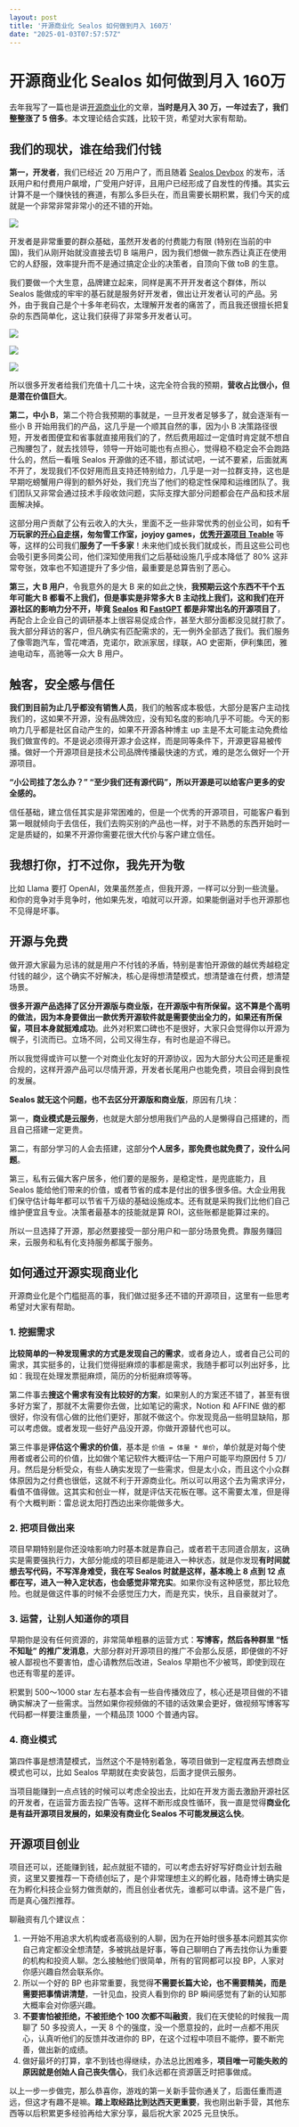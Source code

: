 ```yaml
---
layout: post
title: '开源商业化 Sealos 如何做到月入 160万'
date: "2025-01-03T07:57:57Z"
---
```

开源商业化 Sealos 如何做到月入 160万
========================

去年我写了一篇也是讲[开源商业化](https://juejin.cn/post/7313979468879183882)的文章，**当时是月入 30 万，一年过去了，我们整整涨了 5 倍多**。本文理论结合实践，比较干货，希望对大家有帮助。

我们的现状，谁在给我们付钱
-------------

**第一，开发者**，我们已经近 20 万用户了，而且随着 [Sealos Devbox](https://sealos.run/devbox) 的发布，活跃用户和付费用户飙增，广受用户好评，且用户已经形成了自发性的传播。其实云计算不是一个赚快钱的赛道，有那么多巨头在，而且需要长期积累，我们今天的成就是一个非常非常非常小的还不错的开始。

![](https://img2024.cnblogs.com/other/1737323/202501/1737323-20250103121359941-1772564690.png)

开发者是非常重要的群众基础，虽然开发者的付费能力有限 (特别在当前的中国)，我们从刚开始就没直接去切 B 端用户，因为我们想做一款东西让真正在使用它的人舒服，效率提升而不是通过搞定企业的决策者，自顶向下做 toB 的生意。

我们要做一个大生意，品牌建立起来，同样是离不开开发者这个群体，所以 Sealos 能做成的牢牢的基石就是服务好开发者，做出让开发者认可的产品。另外，由于我自己是个十多年老码农，太理解开发者的痛苦了，而且我还很擅长把复杂的东西简单化，这让我们获得了非常多开发者认可。

![](https://img2024.cnblogs.com/other/1737323/202501/1737323-20250103121400434-961459815.png)

![](https://img2024.cnblogs.com/other/1737323/202501/1737323-20250103121400761-193042550.png)

![](https://img2024.cnblogs.com/other/1737323/202501/1737323-20250103121401072-335471807.jpg)

所以很多开发者给我们充值十几二十块，这完全符合我的预期，**营收占比很小，但是潜在价值巨大**。

**第二，中小 B**，第二个符合我预期的事就是，一旦开发者足够多了，就会逐渐有一些小 B 开始用我们的产品，这几乎是一个顺其自然的事，因为小 B 决策路径很短，开发者图便宜和省事就直接用我们的了，然后费用超过一定值时肯定就不想自己掏腰包了，就去找领导，领导一开始可能也有点担心，觉得稳不稳定会不会跑路什么的，然后一看哦 Sealos 开源做的还不错，那试试吧，一试不要紧，后面就离不开了，发现我们不仅好用而且支持还特别给力，几乎是一对一拉群支持，这也是早期吃螃蟹用户得到的额外好处，我们充当了他们的稳定性保障和运维团队了。我们团队又非常会通过技术手段收敛问题，实际支撑大部分问题都会在产品和技术层面解决掉。

这部分用户贡献了公有云收入的大头，里面不乏一些非常优秀的创业公司，如有**千万玩家的[开心自走棋](https://mp.weixin.qq.com/s/LJJH2W79NBJUOvB4hefNEg)，匆匆雪工作室，joyjoy games，[优秀开源项目 Teable](https://mp.weixin.qq.com/s/uxKPl0lQgjTiMHcD8c4Jtw)** 等等，这样的公司我们**服务了一千多家**！未来他们成长我们就成长，而且这些公司也会吸引更多同类公司，他们深知使用我们之后基础设施几乎成本降低了 80% 这非常夸张，效率也不知道提升了多少倍，最重要是总算告别了恶心。

**第三，大 B 用户**，令我意外的是大 B 来的如此之快，**我预期云这个东西不干个五年可能大 B 都看不上我们，但是事实是非常多大 B 主动找上我们，这和我们在开源社区的影响力分不开，毕竟 [Sealos](https://github.com/labring/sealos) 和 [FastGPT](https://github.com/labring/FastGPT) 都是非常出名的开源项目了**，再配合上企业自己的调研基本上很容易促成合作，甚至大部分面都没见就打款了。我大部分拜访的客户，但凡确实有匹配需求的，无一例外全部选了我们。我们服务了像零跑汽车，雪花啤酒，克诺尔，欧派家居，绿联，AO 史密斯，伊利集团，雅迪电动车，高驰等一众大 B 用户。

触客，安全感与信任
---------

**我们到目前为止几乎都没有销售人员**，我们的触客成本极低，大部分是客户主动找我们的，这如果不开源，没有品牌效应，没有知名度的影响几乎不可能。今天的影响力几乎都是社区自动产生的，如果不开源各种博主 up 主是不太可能主动免费给我们做宣传的。不是说必须得开源才会这样，而是同等条件下，开源更容易被传播。做好一个开源项目是技术公司品牌传播最快速的方式，难的是怎么做好一个开源项目。

**“小公司挂了怎么办？” “至少我们还有源代码”，所以开源是可以给客户更多的安全感的。**

信任基础，建立信任其实是非常困难的，但是一个优秀的开源项目，可能客户看到第一眼就倾向于去信任，我们去购买别的产品也一样，对于不熟悉的东西开始时一定是质疑的，如果不开源你需要花很大代价与客户建立信任。

我想打你，打不过你，我先开为敬
---------------

比如 Llama 要打 OpenAI，效果虽然差点，但我开源，一样可以分到一些流量。和你的竞争对手竞争时，他如果先发，咱就可以开源，如果能倒逼对手也开源那也不见得是坏事。

开源与免费
-----

做开源大家最为忌讳的就是用户不付钱的矛盾，特别是害怕开源做的越优秀越稳定付钱的越少，这个确实不好解决，核心是得想清楚模式，想清楚谁在付费，想清楚场景。

**很多开源产品选择了区分开源版与商业版，在开源版中有所保留。这不算是个高明的做法，因为本身要做出一款优秀开源软件就是需要使出全力的，如果还有所保留，项目本身就挺难成功**。此外对积累口碑也不是很好，大家只会觉得你以开源为幌子，引流而已。立场不同，公司又得生存，有时也是迫不得已。

所以我觉得或许可以整一个对商业化友好的开源协议，因为大部分大公司还是重视合规的，这样开源产品可以尽情开源，开发者长尾用户也能免费，项目会得到良性的发展。

**Sealos 就无这个问题，也不去区分开源版和商业版**，原因有几块：

第一，**商业模式是云服务**，也就是大部分想用我们产品的人是懒得自己搭建的，而且自己搭建一定更贵。

第二，有部分学习的人会去搭建，这部分**个人居多，那免费也就免费了，没什么问题**。

第三，私有云偏大客户居多，他们要的是服务，是稳定性，是兜底能力，且 Sealos 能给他们带来的价值，或者节省的成本是付出的很多很多倍。大企业用我们保守估计每年都可以节省千万级的基础设施成本。还有就是采购我们比他们自己维护便宜且专业。决策者最基本的技能就是算 ROI，这些账都是能算过来的。

所以一旦选择了开源，那必然要接受一部分用户和一部分场景免费。靠服务赚回来，云服务和私有化支持服务都属于服务。

如何通过开源实现商业化
-----------

开源商业化是个门槛挺高的事，我们做过挺多还不错的开源项目，这里有一些思考希望对大家有帮助。

### 1\. 挖掘需求

**比较简单的一种发现需求的方式是发现自己的需求**，或者身边人，或者自己公司的需求，其实挺多的，让我们觉得挺麻烦的事都是需求，我随手都可以列出好多，比如：我现在处理发票挺麻烦，简历的分析挺麻烦等等。

第二件事去**搜这个需求有没有比较好的方案**，如果别人的方案还不错了，甚至有很多好方案了，那就不太需要你去做，比如笔记的需求，Notion 和 AFFINE 做的都很好，你没有信心做的比他们更好，那就不做这个。你发现竞品一些明显缺陷，那可以考虑做。或者发现一些好产品没开源，你做开源替代也可以。

第三件事是**评估这个需求的价值**，基本是 `价值 = 体量 * 单价`，单价就是对每个使用者或者公司的价值，比如做个笔记软件大概评估一下用户可能平均原因付 5 刀/月。然后是分析受众，有些人确实发现了一些需求，但是太小众，而且这个小众群体原因为之付费也很低，这就不利于开源商业化。所以可以用这个去为需求评分，看值不值得做。这其实和创业一样，就是评估天花板在哪。这不需要太准，但是得有个大概判断：雷总说太阳打西边出来你能做多大。

### 2\. 把项目做出来

项目早期特别是你还没啥影响力时基本就是靠自己，或者若干志同道合朋友，这确实是需要强执行力，大部分能成的项目都是能进入一种状态，就是你发现**有时间就想去写代码，不写浑身难受，我在写 Sealos 时就是这样，基本晚上 8 点到 12 点都在写，进入一种入定状态，也会感觉非常充实**。如果你没有这种感觉，那比较危险。也就是做这件事的时候不会感觉压力大，而是充实，快乐，且自豪就对了。

### 3\. 运营，让别人知道你的项目

早期你是没有任何资源的，非常简单粗暴的运营方式：**写博客，然后各种群里 “恬不知耻” 的推广发消息**，大部分群对开源项目的推广不会那么反感，即便做的不好被人鄙视也不要害怕，虚心请教然后改进，Sealos 早期也不少被骂，即使到现在也还有零星的差评。

积累到 500～1000 star 左右基本会有一些自传播效应了，核心还是项目做的不错确实解决了一些需求。当然如果你视频做的不错的话效果会更好，做视频写博客写代码都一样要注重质量，一个精品顶 1000 个普通内容。

### 4\. 商业模式

第四件事是想清楚模式，当然这个不是特别着急，等项目做到一定程度再去想商业模式也可以，比如 Sealos 早期就在卖安装包，后面才提供云服务。

当项目能赚到一点点钱的时候可以考虑全投出去，比如在开发方面去激励开源社区的开发者，在运营方面去投广告等。这样不断形成良性循环，我一直是觉得**商业化是有益开源项目发展的，如果没有商业化 Sealos 不可能发展这么快**。

开源项目创业
------

项目还可以，还能赚到钱，起点就挺不错的，可以考虑去好好写好商业计划去融资，这里又要推荐一下奇绩创坛了，是个非常理想主义的孵化器，陆奇博士确实是在为孵化科技企业努力做贡献的，而且创业者优先，谁都可以申请。这不是广告，而是真心强烈推荐。

聊融资有几个建议点：

1.  一开始不用追求大机构或者高级别的人聊，因为在开始时很多基本问题其实你自己肯定都没全想清楚，多被挑战是好事，等自己聊明白了再去找你认为重要的机构和投资人聊。怎么接触他们很简单，所有的官网都可以投 BP，人家对你感兴趣自然会联系你。
2.  所以一个好的 BP 也非常重要，我觉得**不需要长篇大论，也不需要精美，而是需要把事情讲清楚**，一针见血，投资人看到你的 BP 瞬间感觉有了新的认知那大概率会对你感兴趣。
3.  **不要害怕被拒绝，不被拒绝个 100 次都不叫融资**，我们在天使轮的时候我一周聊了 50 多投资人，一天 8 个的强度，没一个愿意投的，此时一点都不用灰心，认真听他们的反馈并改进你的 BP，在这个过程中项目不能停，要不断完善，做出新的成绩。
4.  做好最坏的打算，拿不到钱也得继续，办法总比困难多，**项目唯一可能失败的原因就是创始人自己丧失信心**，我们永远都在资源匮乏时把事做成。

以上一步一步做完，那么恭喜你，游戏的第一关新手营你通关了，后面任重而道远，但这才有趣不是嘛。**踏上取经路比到达西天更重要**，我也刚出新手营，其他东西等以后积累更多经验再给大家分享，最后祝大家 2025 元旦快乐。